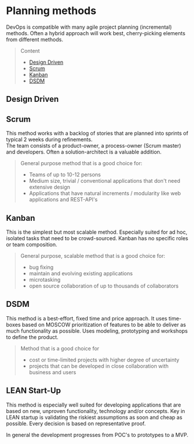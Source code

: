 # Planning methods

DevOps is compatible with many agile project planning (incremental) methods. Often a hybrid approach will work best,
cherry-picking elements from different methods.

> Content
> - [Design Driven](#design-driven)
> - [Scrum](#scrum)
> - [Kanban](#kanban)
> - [DSDM](#dsdm)

## Design Driven

## Scrum

This method works with a backlog of stories that are planned into sprints of typical 2 weeks during refinements.  
The team consists of a product-owner, a process-owner (Scrum master) and developers. Often a solution-architect is a
valuable addition.

> General purpose method that is a good choice for:
> - Teams of up to 10-12 persons
> - Medium size, trivial / conventional applications that don't need extensive design
> - Applications that have natural increments / modularity like web applications and REST-API's

## Kanban

This is the simplest but most scalable method. Especially suited for ad hoc, isolated tasks that need
to be crowd-sourced. Kanban has no specific roles or team composition.

> General purpose, scalable method that is a good choice for:
> - bug fixing
> - maintain and evolving existing applications
> - microtasking
> - open source collaboration of up to thousands of collaborators

## DSDM

This method is a best-effort, fixed time and price approach. It uses time-boxes based on MOSCOW prioritization of
features to be able to deliver as much functionality as possible.
Uses modeling, prototyping and workshops to define the product.

> Method that is a good choice for
>  - cost or time-limited projects with higher degree of uncertainty
>  - projects that can be developed in close collaboration with business and users

## LEAN Start-Up

This method is especially well suited for developing applications that are based on new, unproven functionality, technology and/or concepts.
Key in LEAN startup is validating the riskiest assumptions as soon and cheap as possible. Every decision is based on representative proof.

In general the development progresses from POC's to prototypes to a MVP.


